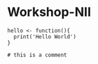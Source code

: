 # Workshop-NII


```{R Basics}
hello <- function(){
  print('Hello World')
}

# this is a comment


```
